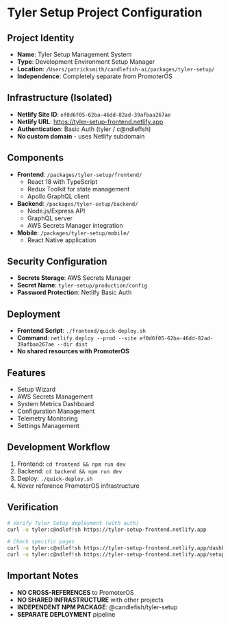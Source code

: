 # Tyler Setup Project Configuration

## Project Identity
- **Name**: Tyler Setup Management System
- **Type**: Development Environment Setup Manager
- **Location**: `/Users/patricksmith/candlefish-ai/packages/tyler-setup/`
- **Independence**: Completely separate from PromoterOS

## Infrastructure (Isolated)
- **Netlify Site ID**: `ef0d6f05-62ba-46dd-82ad-39afbaa267ae`
- **Netlify URL**: https://tyler-setup-frontend.netlify.app
- **Authentication**: Basic Auth (tyler / c@ndlef!sh)
- **No custom domain** - uses Netlify subdomain

## Components
- **Frontend**: `/packages/tyler-setup/frontend/`
  - React 18 with TypeScript
  - Redux Toolkit for state management
  - Apollo GraphQL client
- **Backend**: `/packages/tyler-setup/backend/`
  - Node.js/Express API
  - GraphQL server
  - AWS Secrets Manager integration
- **Mobile**: `/packages/tyler-setup/mobile/`
  - React Native application

## Security Configuration
- **Secrets Storage**: AWS Secrets Manager
- **Secret Name**: `tyler-setup/production/config`
- **Password Protection**: Netlify Basic Auth

## Deployment
- **Frontend Script**: `./frontend/quick-deploy.sh`
- **Command**: `netlify deploy --prod --site ef0d6f05-62ba-46dd-82ad-39afbaa267ae --dir dist`
- **No shared resources with PromoterOS**

## Features
- Setup Wizard
- AWS Secrets Management
- System Metrics Dashboard
- Configuration Management
- Telemetry Monitoring
- Settings Management

## Development Workflow
1. Frontend: `cd frontend && npm run dev`
2. Backend: `cd backend && npm run dev`
3. Deploy: `./quick-deploy.sh`
4. Never reference PromoterOS infrastructure

## Verification
```bash
# Verify Tyler Setup deployment (with auth)
curl -u tyler:c@ndlef!sh https://tyler-setup-frontend.netlify.app

# Check specific pages
curl -u tyler:c@ndlef!sh https://tyler-setup-frontend.netlify.app/dashboard
curl -u tyler:c@ndlef!sh https://tyler-setup-frontend.netlify.app/setup
```

## Important Notes
- **NO CROSS-REFERENCES** to PromoterOS
- **NO SHARED INFRASTRUCTURE** with other projects
- **INDEPENDENT NPM PACKAGE**: @candlefish/tyler-setup
- **SEPARATE DEPLOYMENT** pipeline
